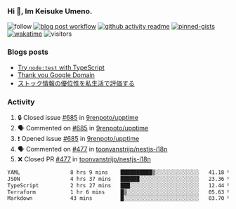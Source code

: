 ### Hi 👋, Im Keisuke Umeno.

<!--
**9renpoto/9renpoto** is a ✨ _special_ ✨ repository because its `README.md` (this file) appears on your GitHub profile.

Here are some ideas to get you started:

- 🔭 I’m currently working on ...
- 🌱 I’m currently learning ...
- 👯 I’m looking to collaborate on ...
- 🤔 I’m looking for help with ...
- 💬 Ask me about ...
- 📫 How to reach me: ...
- 😄 Pronouns: ...
- ⚡ Fun fact: ...
-->

![follow](https://img.shields.io/github/followers/9renpoto?label=Follow&style=social)
[![blog post workflow](https://github.com/9renpoto/9renpoto/actions/workflows/blog.yml/badge.svg)](https://github.com/9renpoto/9renpoto/actions/workflows/blog.yml)
[![github activity readme](https://github.com/9renpoto/9renpoto/actions/workflows/activity.yml/badge.svg)](https://github.com/9renpoto/9renpoto/actions/workflows/activity.yml)
[![pinned-gists](https://github.com/9renpoto/9renpoto/actions/workflows/pin-gist.yml/badge.svg)](https://github.com/9renpoto/9renpoto/actions/workflows/pin-gist.yml)
[![wakatime](https://github.com/9renpoto/9renpoto/actions/workflows/waka-readme-status.yml/badge.svg)](https://github.com/9renpoto/9renpoto/actions/workflows/waka-readme-status.yml)
![visitors](https://komarev.com/ghpvc/?username=9renpoto&label=Profile%20views&color=0e75b6&style=flat)

### Blogs posts

<!-- BLOG-POST-LIST:START -->
- [Try `node:test` with TypeScript](https://9renpoto.win/entry/2023/07/23/node-test-runner)
- [Thank you Google Domain](https://9renpoto.win/entry/2023/07/08/new-domain)
- [ストック情報の優位性を私生活で評価する](https://9renpoto.win/entry/2023/05/28/stock)
<!-- BLOG-POST-LIST:END -->

### Activity

<!--START_SECTION:activity-->
1. 🔒 Closed issue [#685](https://github.com/9renpoto/upptime/issues/685) in [9renpoto/upptime](https://github.com/9renpoto/upptime)
2. 🗣 Commented on [#685](https://github.com/9renpoto/upptime/issues/685#issuecomment-1651584588) in [9renpoto/upptime](https://github.com/9renpoto/upptime)
3. ❗ Opened issue [#685](https://github.com/9renpoto/upptime/issues/685) in [9renpoto/upptime](https://github.com/9renpoto/upptime)
4. 🗣 Commented on [#477](https://github.com/toonvanstrijp/nestjs-i18n/pull/477#issuecomment-1651289366) in [toonvanstrijp/nestjs-i18n](https://github.com/toonvanstrijp/nestjs-i18n)
5. ❌ Closed PR [#477](https://github.com/toonvanstrijp/nestjs-i18n/pull/477) in [toonvanstrijp/nestjs-i18n](https://github.com/toonvanstrijp/nestjs-i18n)
<!--END_SECTION:activity-->

<!--START_SECTION:waka-->

```txt
YAML                8 hrs 9 mins    ██████████▒░░░░░░░░░░░░░░   41.18 %
JSON                4 hrs 37 mins   ██████░░░░░░░░░░░░░░░░░░░   23.36 %
TypeScript          2 hrs 27 mins   ███░░░░░░░░░░░░░░░░░░░░░░   12.44 %
Terraform           1 hr 6 mins     █▒░░░░░░░░░░░░░░░░░░░░░░░   05.63 %
Markdown            43 mins         █░░░░░░░░░░░░░░░░░░░░░░░░   03.70 %
```

<!--END_SECTION:waka-->
